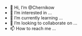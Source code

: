 - 👋 Hi, I’m @Chernikow
- 👀 I’m interested in ...
- 🌱 I’m currently learning ...
- 💞️ I’m looking to collaborate on ...
- 📫 How to reach me ...

<!---
Chernikow/Chernikow is a ✨ special ✨ repository because its `README.md` (this file) appears on your GitHub profile.
You can click the Preview link to take a look at your changes.
--->
